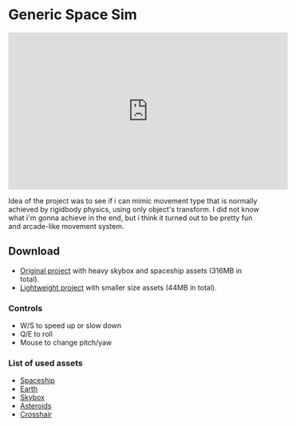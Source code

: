 # Generic Space Sim

<iframe width="560" height="315" src="https://www.youtube.com/embed/U_C_9nTsncE" title="YouTube video player" frameborder="0" allow="accelerometer; autoplay; clipboard-write; encrypted-media; gyroscope; picture-in-picture" allowfullscreen></iframe>


Idea of the project was to see if i can mimic movement type that is normally achieved by rigidbody physics, using only object's transform. I did not know what i'm gonna achieve in the end, but i think it turned out to be pretty fun and arcade-like movement system.

## Download
- [Original project](https://drive.google.com/file/d/1jVkF2nSzNzuTofgM8kjBztXfi9Psl_Lg/view?usp=sharing) with heavy skybox and spaceship assets (316MB in total).
- [Lightweight project](https://github.com/ForestSquirrelDev/GenericSpaceSim/blob/master/Packages/Generic%20space%20sim%20demo%20light%20size.unitypackage) with smaller size assets (44MB in total).

### Controls
- W/S to speed up or slow down
- Q/E to roll
- Mouse to change pitch/yaw

### List of used assets
- [Spaceship](https://assetstore.unity.com/packages/3d/vehicles/space/spaceship-by-pixel-make-99120)
- [Earth](https://assetstore.unity.com/packages/3d/environments/sci-fi/planet-earth-free-23399)
- [Skybox](https://assetstore.unity.com/packages/2d/textures-materials/diverse-space-skybox-11044)
- [Asteroids](https://assetstore.unity.com/packages/3d/environments/asteroids-pack-84988)
- [Crosshair](https://opengameart.org/content/3-fps-crosshairs)
